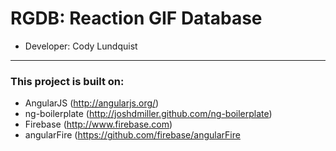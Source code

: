 # RGDB: Reaction GIF Database

* Developer: Cody Lundquist

***

### This project is built on:
* AngularJS (http://angularjs.org/)
* ng-boilerplate (http://joshdmiller.github.com/ng-boilerplate)
* Firebase (http://www.firebase.com)
* angularFire (https://github.com/firebase/angularFire